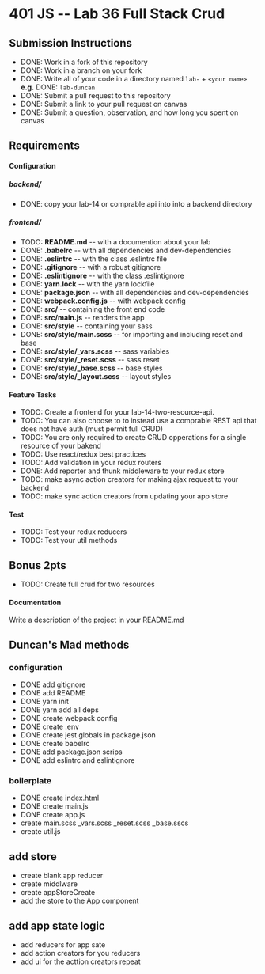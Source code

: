 401 JS --  Lab 36 Full Stack Crud
===

## Submission Instructions
  * DONE: Work in a fork of this repository
  * DONE: Work in a branch on your fork
  * DONE: Write all of your code in a directory named `lab-` + `<your name>` **e.g.** DONE: `lab-duncan`
  * DONE: Submit a pull request to this repository
  * DONE: Submit a link to your pull request on canvas
  * DONE: Submit a question, observation, and how long you spent on canvas  

## Requirements  
#### Configuration  

##### backend/
* DONE: copy your lab-14 or comprable api into into a backend directory
##### frontend/
* TODO: **README.md** -- with a documention about your lab
* DONE: **.babelrc** -- with all dependencies and dev-dependencies
* DONE: **.eslintrc** -- with the class .eslintrc file
* DONE: **.gitignore** -- with a robust gitignore
* DONE: **.eslintignore** -- with the class .eslintignore
* DONE: **yarn.lock** -- with the yarn lockfile
* DONE: **package.json** -- with all dependencies and dev-dependencies
* DONE: **webpack.config.js** -- with webpack config
* DONE: **src/** -- containing the front end code
* DONE: **src/main.js** -- renders the app
* DONE: **src/style** -- containing your sass
* DONE: **src/style/main.scss** -- for importing and including reset and base
* DONE: **src/style/_vars.scss** -- sass variables
* DONE: **src/style/_reset.scss** -- sass reset
* DONE: **src/style/_base.scss** -- base styles
* DONE: **src/style/_layout.scss** -- layout styles

#### Feature Tasks
* TODO: Create a frontend for your lab-14-two-resource-api.
 * TODO: You can also choose to to instead use a comprable REST api that does not have auth (must permit full CRUD)
* TODO: You are only required to create CRUD opperations for a single resource of your bakend
* TODO: Use react/redux best practices
* TODO: Add validation in your redux routers
* DONE: Add reporter and thunk middleware to your redux store
* TODO: make async action creators for making ajax request to your backend
* TODO: make sync action creators from updating your app store

#### Test
* TODO: Test your redux reducers
* TODO: Test your util methods

## Bonus 2pts
* TODO: Create full crud for two resources

####  Documentation  
Write a description of the project in your README.md


## Duncan's Mad methods

### configuration
* DONE add gitignore
* DONE add README  
* DONE yarn init
* DONE yarn add all deps
* DONE create webpack config
* DONE create .env
* DONE create jest globals in package.json
* DONE create babelrc
* DONE add package.json scrips
* DONE add eslintrc and eslintignore

### boilerplate
* DONE create index.html
* DONE create main.js
* DONE create app.js 
* create main.scss _vars.scss _reset.scss _base.sscs
* create util.js

## add store
* create blank app reducer
* create middlware
* create appStoreCreate
* add the store to the App component

## add app state logic
* add reducers for app sate
* add action creators for you reducers
* add ui for the acttion creators
 repeat
